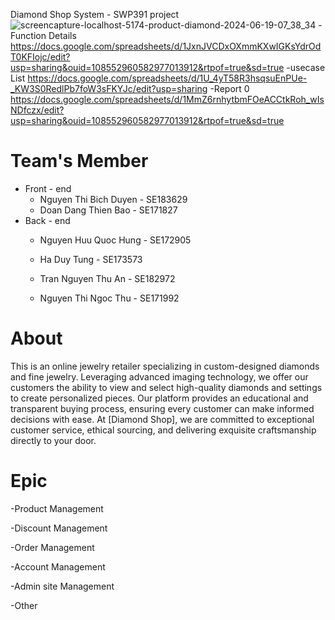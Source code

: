 Diamond Shop System - SWP391 project
![screencapture-localhost-5174-product-diamond-2024-06-19-07_38_34](https://github.com/quochungg/FDiamondShop/assets/167979922/404aa80a-6696-403e-9ebb-b33c1487a5d7)
-Function Details
  https://docs.google.com/spreadsheets/d/1JxnJVCDxOXmmKXwIGKsYdrOdT0KFIojc/edit?usp=sharing&ouid=108552960582977013912&rtpof=true&sd=true
-usecase List
  https://docs.google.com/spreadsheets/d/1U_4yT58R3hsqsuEnPUe-_KW3S0RedlPb7foW3sFKYJc/edit?usp=sharing
-Report 0
  https://docs.google.com/spreadsheets/d/1MmZ6rnhytbmFOeACCtkRoh_wIsNDfczx/edit?usp=sharing&ouid=108552960582977013912&rtpof=true&sd=true
# Team's Member
- Front - end 
  + Nguyen Thi Bich Duyen - SE183629
  + Doan Dang Thien Bao - SE171827
- Back - end
  + Nguyen Huu Quoc Hung - SE172905
  + Ha Duy Tung - SE173573
  + Tran Nguyen Thu An - SE182972


  + Nguyen Thi Ngoc Thu - SE171992

# About
This is an online jewelry retailer specializing in custom-designed diamonds and fine jewelry. Leveraging advanced imaging technology, we offer our customers the ability to view and select high-quality diamonds and settings to create personalized pieces. Our platform provides an educational and transparent buying process, ensuring every customer can make informed decisions with ease. At [Diamond Shop], we are committed to exceptional customer service, ethical sourcing, and delivering exquisite craftsmanship directly to your door.
# Epic
-Product Management

-Discount Management

-Order Management

-Account Management

-Admin site Management

-Other
